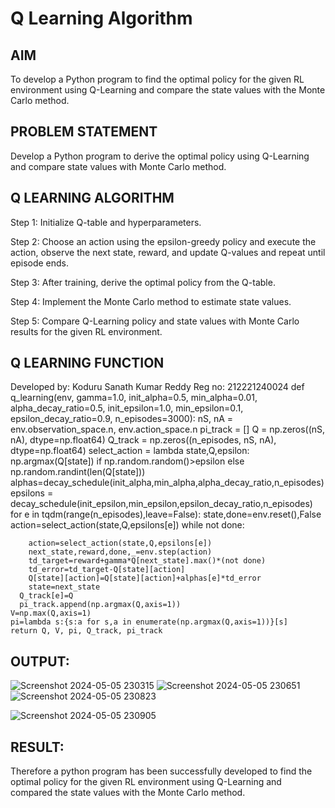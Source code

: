 # Q Learning Algorithm


## AIM
To develop a Python program to find the optimal policy for the given RL environment using Q-Learning and compare the state values with the Monte Carlo method.

## PROBLEM STATEMENT
Develop a Python program to derive the optimal policy using Q-Learning and compare state values with Monte Carlo method.

## Q LEARNING ALGORITHM
Step 1:
Initialize Q-table and hyperparameters.

Step 2:
Choose an action using the epsilon-greedy policy and execute the action, observe the next state, reward, and update Q-values and repeat until episode ends.

Step 3:
After training, derive the optimal policy from the Q-table.

Step 4:
Implement the Monte Carlo method to estimate state values.

Step 5:
Compare Q-Learning policy and state values with Monte Carlo results for the given RL environment.

## Q LEARNING FUNCTION
Developed by: Koduru Sanath Kumar Reddy
Reg no: 212221240024
def q_learning(env, 
               gamma=1.0,
               init_alpha=0.5,
               min_alpha=0.01,
               alpha_decay_ratio=0.5,
               init_epsilon=1.0,
               min_epsilon=0.1,
               epsilon_decay_ratio=0.9,
               n_episodes=3000):
    nS, nA = env.observation_space.n, env.action_space.n
    pi_track = []
    Q = np.zeros((nS, nA), dtype=np.float64)
    Q_track = np.zeros((n_episodes, nS, nA), dtype=np.float64)
    select_action = lambda state,Q,epsilon: np.argmax(Q[state]) if np.random.random()>epsilon else np.random.randint(len(Q[state]))
    alphas=decay_schedule(init_alpha,min_alpha,alpha_decay_ratio,n_episodes)
    epsilons = decay_schedule(init_epsilon,min_epsilon,epsilon_decay_ratio,n_episodes)
    for e in tqdm(range(n_episodes),leave=False):
      state,done=env.reset(),False
      action=select_action(state,Q,epsilons[e])
      while not done:
        
        action=select_action(state,Q,epsilons[e])
        next_state,reward,done,_=env.step(action)
        td_target=reward+gamma*Q[next_state].max()*(not done)
        td_error=td_target-Q[state][action]
        Q[state][action]=Q[state][action]+alphas[e]*td_error
        state=next_state
      Q_track[e]=Q
      pi_track.append(np.argmax(Q,axis=1))
    V=np.max(Q,axis=1)
    pi=lambda s:{s:a for s,a in enumerate(np.argmax(Q,axis=1))}[s]
    return Q, V, pi, Q_track, pi_track
 
## OUTPUT:
![Screenshot 2024-05-05 230315](https://github.com/gunasekhar159/q-learning/assets/95043391/31f5d911-cb37-4dbb-971c-3d74c585c2a3)
![Screenshot 2024-05-05 230651](https://github.com/gunasekhar159/q-learning/assets/95043391/1d11dde0-d9c2-47c5-a2d2-6686e7362534)
![Screenshot 2024-05-05 230823](https://github.com/gunasekhar159/q-learning/assets/95043391/9ae8c532-b998-4a83-8731-c2f2e2169bfb)

![Screenshot 2024-05-05 230905](https://github.com/gunasekhar159/q-learning/assets/95043391/b9e4de56-67eb-4b40-bdbe-372ca26e18d4)

## RESULT:

Therefore a python program has been successfully developed to find the optimal policy for the given RL environment using Q-Learning and compared the state values with the Monte Carlo method.
